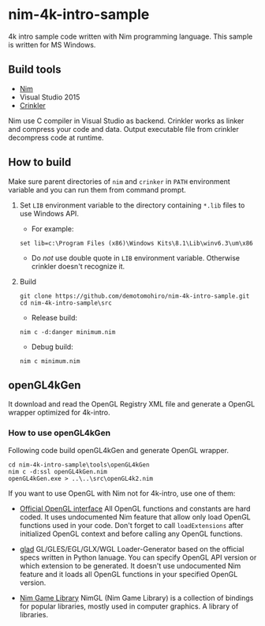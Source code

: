 # nim-4k-intro-sample
4k intro sample code written with Nim programming language.
This sample is written for MS Windows.

## Build tools
- [Nim](https://nim-lang.org/)
- Visual Studio 2015
- [Crinkler](http://crinkler.net/)

Nim use C compiler in Visual Studio as backend.
Crinkler works as linker and compress your code and data.
Output executable file from crinkler decompress code at runtime.

## How to build
Make sure parent directories of `nim` and `crinker` in `PATH` environment variable and you can run them from command prompt.
1. Set `LIB` environment variable to the directory containing `*.lib` files to use Windows API.
   - For example:
   ```console
   set lib=c:\Program Files (x86)\Windows Kits\8.1\Lib\winv6.3\um\x86
   ```
   - Do *not* use double quote in `LIB` environment variable. Otherwise crinkler doesn't recognize it.
1. Build
   ```console
   git clone https://github.com/demotomohiro/nim-4k-intro-sample.git
   cd nim-4k-intro-sample\src
   ```

   - Release build:
   ```console
   nim c -d:danger minimum.nim
   ```

   - Debug build:
   ```console
   nim c minimum.nim
   ```

## openGL4kGen
It download and read the OpenGL Registry XML file and generate a OpenGL wrapper optimized for 4k-intro.

### How to use openGL4kGen
Following code build openGL4kGen and generate OpenGL wrapper.
```console
cd nim-4k-intro-sample\tools\openGL4kGen
nim c -d:ssl openGL4kGen.nim
openGL4kGen.exe > ..\..\src\openGL4k2.nim
```

If you want to use OpenGL with Nim not for 4k-intro, use one of them:

- [Official OpenGL interface](https://github.com/nim-lang/opengl)
  All OpenGL functions and constants are hard coded.
  It uses undocumented Nim feature that allow only load OpenGL functions used in your code.
  Don't forget to call `loadExtensions` after initialized OpenGL context and before calling any OpenGL functions.

- [glad](https://github.com/Dav1dde/glad)
  GL/GLES/EGL/GLX/WGL Loader-Generator based on the official specs written in Python lanuage.
  You can specify OpenGL API version or which extension to be generated.
  It doesn't use undocumented Nim feature and it loads all OpenGL functions in your specified OpenGL version.

- [Nim Game Library](https://github.com/nimgl/nimgl)
  NimGL (Nim Game Library) is a collection of bindings for popular libraries, mostly used in computer graphics. A library of libraries.


